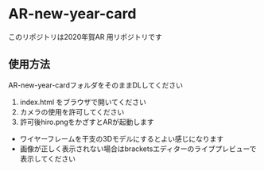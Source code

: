 # AR-new-year-card
このリポジトリは2020年賀AR 用リポジトリです 
## 使用方法
AR-new-year-cardフォルダをそのままDLしてください
1. index.html をブラウザで開いてください
1. カメラの使用を許可してください
1. 許可後hiro.pngをかざすとARが起動します
* ワイヤーフレームを干支の3Dモデルにするとよい感じになります
* 画像が正しく表示されない場合はbracketsエディターのライブプレビューで表示してください
